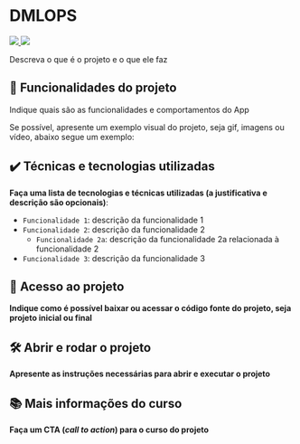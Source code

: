 # DMLOPS

<a href="https://pypi.org/project/apache-airflow/">

<img src = "https://img.shields.io/github/languages/top/walteravelino/dataops">
<a href="https://github.com/walteravelino/Projetos/blob/master/LICENSE"><img src = "https://img.shields.io/github/license/walteravelino/dataops"></a>

Descreva o que é o projeto e o que ele faz

## 🔨 Funcionalidades do projeto

Indique quais são as funcionalidades e comportamentos do App

Se possível, apresente um exemplo visual do projeto, seja gif, imagens ou vídeo, abaixo segue um exemplo:

## ✔️ Técnicas e tecnologias utilizadas

**Faça uma lista de tecnologias e técnicas utilizadas (a justificativa e descrição são opcionais)**:

- `Funcionalidade 1`: descrição da funcionalidade 1
- `Funcionalidade 2`: descrição da funcionalidade 2
  - `Funcionalidade 2a`: descrição da funcionalidade 2a relacionada à funcionalidade 2
- `Funcionalidade 3`: descrição da funcionalidade 3

## 📁 Acesso ao projeto

**Indique como é possível baixar ou acessar o código fonte do projeto, seja projeto inicial ou final**

## 🛠️ Abrir e rodar o projeto

**Apresente as instruções necessárias para abrir e executar o projeto**

## 📚 Mais informações do curso

**Faça um CTA (_call to action_) para o curso do projeto**

